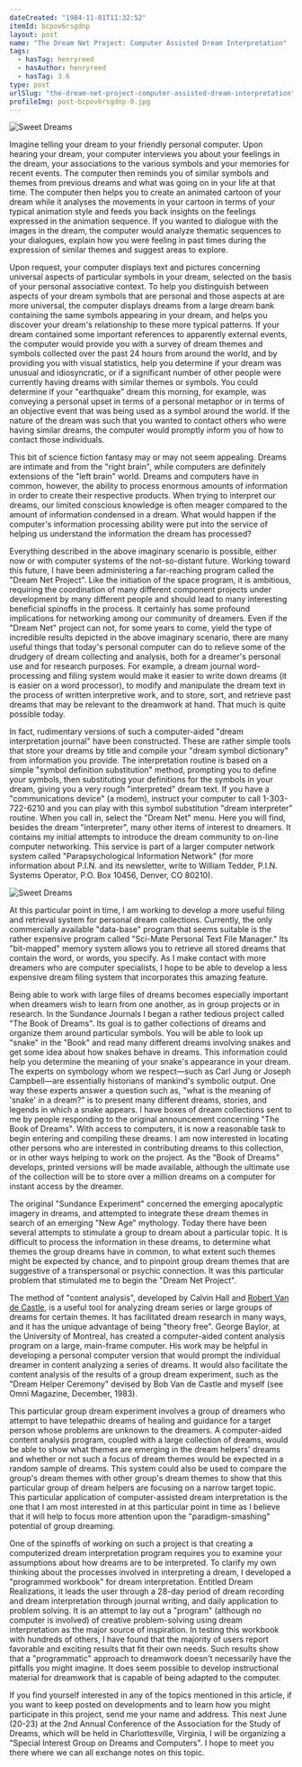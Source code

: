 ```yaml
---
dateCreated: "1984-11-01T11:32:52"
itemId: bcpov6rsgdnp
layout: post
name: "The Dream Net Project: Computer Assisted Dream Interpretation"
tags:
  - hasTag: henryreed
  - hasAuthor: henryreed
  - hasTag: 3.6
type: post
urlSlug: "the-dream-net-project-computer-assisted-dream-interpretation"
profileImg: post-bcpov6rsgdnp-0.jpg
---
```


![Sweet Dreams](../images/post-bcpov6rsgdnp-0.jpg)

Imagine telling your dream to your friendly personal computer. Upon hearing your dream, your computer interviews you about your feelings in the dream, your associations to the various symbols and your memories for recent events. The computer then reminds you of similar symbols and themes from previous dreams and what was going on in your life at that time. The computer then helps you to create an animated cartoon of your dream while it analyses the movements in your cartoon in terms of your typical animation style and feeds you back insights on the feelings expressed in the animation sequence. If you wanted to dialogue with the images in the dream, the computer would analyze thematic sequences to your dialogues, explain how you were feeling in past times during the expression of similar themes and suggest areas to explore. 

Upon request, your computer displays text and pictures concerning universal aspects of particular symbols in your dream, selected on the basis of your personal associative context. To help you distinguish between aspects of your dream symbols that are personal and those aspects at are more universal, the computer displays dreams from a large dream bank containing the same symbols appearing in your dream, and helps you discover your dream's relationship to these more typical patterns. If your dream contained some important references to apparently external events, the computer would provide you with a survey of dream themes and symbols collected over the past 24 hours from around the world, and by providing you with visual statistics, help you determine if your dream was unusual and idiosyncratic, or if a significant number of other people were currently having dreams with similar themes or symbols. You could determine if your "earthquake" dream this morning, for example, was conveying a personal upset in terms of a personal metaphor or in terms of an objective event that was being used as a symbol around the world. If the nature of the dream was such that you wanted to contact others who were having similar dreams, the computer would promptly inform you of how to contact those individuals. 

This bit of science fiction fantasy may or may not seem appealing. Dreams are intimate and from the "right brain", while computers are definitely extensions of the "left brain" world. Dreams and computers have in common, however, the ability to process enormous amounts of information in order to create their respective products. When trying to interpret our dreams, our limited conscious knowledge is often meager compared to the amount of information condensed in a dream. What would happen if the computer's information processing ability were put into the service of helping us understand the information the dream has processed?

Everything described in the above imaginary scenario is possible, either now or with computer systems of the not-so-distant future. Working toward this future, I have been administering a far-reaching program called the "Dream Net Project". Like the initiation of the space program, it is ambitious, requiring the coordination of many different component projects under development by many different people and should lead to many interesting beneficial spinoffs in the process. It certainly has some profound implications for networking among our community of dreamers. Even if the "Dream Net" project can not, for some years to come, yield the type of incredible results depicted in the above imaginary scenario, there are many useful things that today's personal computer can do to relieve some of the drudgery of dream collecting and analysis, both for a dreamer's personal use and for research purposes. For example, a dream journal word-processing and filing system would make it easier to write down dreams (it is easier on a word processor), to modify and manipulate the dream text in the process of written interpretive work, and to store, sort, and retrieve past dreams that may be relevant to the dreamwork at hand. That much is quite possible today. 

In fact, rudimentary versions of such a computer-aided "dream interpretation journal" have been constructed. These are rather simple tools that store your dreams by title and compile your "dream symbol dictionary" from information you provide. The interpretation routine is based on a simple "symbol definition substitution" method, prompting you to define your symbols, then substituting your definitions for the symbols in your dream, giving you a very rough "interpreted" dream text. If you have a "communications device" (a modem), instruct your computer to call 1-303-722-6210 and you can play with this symbol substitution "dream interpreter" routine. When you call in, select the "Dream Net" menu. Here you will find, besides the dream "interpreter", many other items of interest to dreamers. It contains my initial attempts to introduce the dream community to on-line computer networking. This service is part of a larger computer network system called "Parapsychological Information Network" (for more information about P.I.N. and its newsletter, write to William Tedder, P.I.N. Systems Operator, P.O. Box 10456, Denver, CO 80210).

![Sweet Dreams](../images/post-bcpov6rsgdnp-1.jpg) 

At this particular point in time, I am working to develop a more useful filing and retrieval system for personal dream collections. Currently, the only commercially available "data-base" program that seems suitable is the rather expensive program called "Sci-Mate Personal Text File Manager." Its "bit-mapped" memory system allows you to retrieve all stored dreams that contain the word, or words, you specify. As I make contact with more dreamers who are computer specialists, I hope to be able to develop a less expensive dream filing system that incorporates this amazing feature. 

Being able to work with large files of dreams becomes especially important when dreamers wish to learn from one another, as in group projects or in research. In the Sundance Journals I began a rather tedious project called "The Book of Dreams". Its goal is to gather collections of dreams and organize them around particular symbols. You will be able to look up "snake" in the "Book" and read many different dreams involving snakes and get some idea about how snakes behave in dreams. This information could help you determine the meaning of your snake's appearance in your dream. The experts on symbology whom we respect—such as Carl Jung or Joseph Campbell—are essentially historians of mankind's symbolic output. One way these experts answer a question such as, "what is the meaning of 'snake' in a dream?" is to present many different dreams, stories, and legends in which a snake appears. I have boxes of dream collections sent to me by people responding to the original announcement concerning "The Book of Dreams". With access to computers, it is now a reasonable task to begin entering and compiling these dreams. I am now interested in locating other persons who are interested in contributing dreams to this collection, or in other ways helping to work on the project. As the "Book of Dreams" develops, printed versions will be made available, although the ultimate use of the collection will be to store over a million dreams on a computer for instant access by the dreamer.

The original "Sundance Experiment" concerned the emerging apocalyptic imagery in dreams, and attempted to integrate these dream themes in search of an emerging "New Age" mythology. Today there have been several attempts to stimulate a group to dream about a particular topic. It is difficult to process the information in these dreams, to determine what themes the group dreams have in common, to what extent such themes might be expected by chance, and to pinpoint group dream themes that are suggestive of a transpersonal or psychic connection. It was this particular problem that stimulated me to begin the "Dream Net Project". 

The method of "content analysis", developed by Calvin Hall and [Robert Van de Castle](../@bobvandecastle), is a useful tool for analyzing dream series or large groups of dreams for certain themes. It has facilitated dream research in many ways, and it has the unique advantage of being "theory free". George Baylor, at the University of Montreal, has created a computer-aided content analysis program on a large, main-frame computer. His work may be helpful in developing a personal computer version that would prompt the individual dreamer in content analyzing a series of dreams. It would also facilitate the content analysis of the results of a group dream experiment, such as the "Dream Helper Ceremony" devised by Bob Van de Castle and myself (see Omni Magazine, December, 1983).

This particular group dream experiment involves a group of dreamers who attempt to have telepathic dreams of healing and guidance for a target person whose problems are unknown to the dreamers. A computer-aided content analysis program, coupled with a large collection of dreams, would be able to show what themes are emerging in the dream helpers' dreams and whether or not such a focus of dream themes would be expected in a random sample of dreams. This system could also be used to compare the group's dream themes with other group's dream themes to show that this particular group of dream helpers are focusing on a narrow target topic. This particular application of computer-assisted dream interpretation is the one that I am most interested in at this particular point in time as I believe that it will help to focus more attention upon the "paradigm-smashing" potential of group dreaming. 

One of the spinoffs of working on such a project is that creating a computerized dream interpretation program requires you to examine your assumptions about how dreams are to be interpreted. To clarify my own thinking about the processes involved in interpreting a dream, I developed a "programmed workbook" for dream interpretation. Entitled Dream Realizations, it leads the user through a 28-day period of dream recording and dream interpretation through journal writing, and daily application to problem solving. It is an attempt to lay out a "program" (although no computer is involved) of creative problem-solving using dream interpretation as the major source of inspiration. In testing this workbook with hundreds of others, I have found that the majority of users report favorable and exciting results that fit their own needs. Such results show that a "programmatic" approach to dreamwork doesn't necessarily have the pitfalls you might imagine. It does seem possible to develop instructional material for dreamwork that is capable of being adapted to the computer. 

If you find yourself interested in any of the topics mentioned in this article, if you want to keep posted on developments and to learn how you might participate in this project, send me your name and address. This next June (20-23) at the 2nd Annual Conference of the Association for the Study of Dreams, which will be held in Charlottesville, Virginia, I will be organizing a "Special Interest Group on Dreams and Computers". I hope to meet you there where we can all exchange notes on this topic. 



